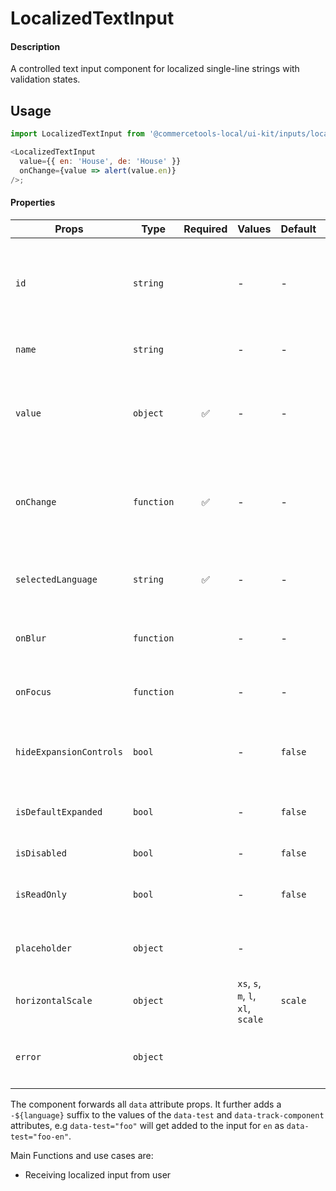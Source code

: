# LocalizedTextInput

#### Description

A controlled text input component for localized single-line strings with validation
states.

## Usage

```js
import LocalizedTextInput from '@commercetools-local/ui-kit/inputs/localized-text-input';

<LocalizedTextInput
  value={{ en: 'House', de: 'House' }}
  onChange={value => alert(value.en)}
/>;
```

#### Properties

| Props                   | Type       | Required | Values                             | Default | Description                                                                                                               |
| ----------------------- | ---------- | :------: | ---------------------------------- | ------- | ------------------------------------------------------------------------------------------------------------------------- |
| `id`                    | `string`   |          | -                                  | -       | Used as prefix of HTML `id` property. Each input field will get the language as a suffix (`${id}-${lang}`), e.g. `foo-en` |
| `name`                  | `string`   |          | -                                  | -       | Used as HTML `name` property for each input field.                                                                        |
| `value`                 | `object`   |    ✅    | -                                  | -       | Values to use. Keyed by language, the values are the actual values, e.g. `{ en: 'Horse', de: 'Pferd' }`                   |
| `onChange`              | `function` |    ✅    | -                                  | -       | Gets called when any input is changed. Is called with an object of the shape of `value`. The event is not passed along.   |
| `selectedLanguage`      | `string`   |    ✅    | -                                  | -       | Specifies which language will be shown in case the `LocalizedTextInput` is collapsed.                                     |
| `onBlur`                | `function` |          | -                                  | -       | Called when any field is blurred. Is called with the `event` of that field.                                               |
| `onFocus`               | `function` |          | -                                  | -       | Called when any field is focussed. Is called with the `event` of that field.                                              |
| `hideExpansionControls` | `bool`     |          | -                                  | `false` | Will hide the expansion controls when set to `true`. It always shows all languages instead.                               |
| `isDefaultExpanded`     | `bool`     |          | -                                  | `false` | Controls whether one or all languages are visible by default                                                              |
| `isDisabled`            | `bool`     |          | -                                  | `false` | Disables all input fields.                                                                                                |
| `isReadOnly`            | `bool`     |          | -                                  | `false` | Disables all input fields and shows them in read-only mode.                                                               |
| `placeholder`           | `object`   |          | -                                  |         | Placeholders for each language. Object of the same shape as `value`.                                                      |
| `horizontalScale`       | `object`   |          | `xs`, `s`, `m`, `l`, `xl`, `scale` | `scale` | Horizontal size limit of the input fields.                                                                                |
| `error`                 | `object`   |          |                                    |         | Error message of the input field. Object supporting `{ missing: Boolean }`                                                |

The component forwards all `data` attribute props. It further adds a `-${language}` suffix to the values of the `data-test` and `data-track-component` attributes, e.g `data-test="foo"` will get added to the input for `en` as `data-test="foo-en"`.

Main Functions and use cases are:

* Receiving localized input from user
